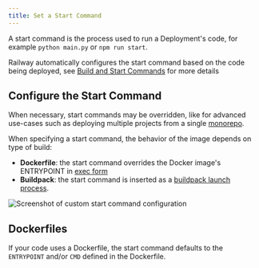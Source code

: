 ```yaml
---
title: Set a Start Command
---
```


A start command is the process used to run a Deployment's code, for example `python main.py` or `npm run start`.

Railway automatically configures the start command based on the code being
deployed, see [Build and Start Commands](/reference/build-and-start-commands) for more details

## Configure the Start Command

When necessary, start commands may be overridden, like for advanced use-cases such as deploying multiple projects from a single [monorepo](/guides/monorepo).

When specifying a start command, the behavior of the image depends on type of build:
- **Dockerfile**: the start command overrides the Docker image's ENTRYPOINT in <a href="https://docs.docker.com/engine/reference/builder/#exec-form-entrypoint-example" target="_blank">exec form</a>
- **Buildpack**: the start command is inserted as a <a href="https://buildpacks.io/docs/app-developer-guide/run-an-app/#user-provided-shell-process" target="_blank">buildpack launch process</a>.

<Image
src="https://res.cloudinary.com/railway/image/upload/v1637798815/docs/custom-start-command_a8vcxs.png"
alt="Screenshot of custom start command configuration"
layout="intrinsic"
width={1302} height={408} quality={80} />

## Dockerfiles

If your code uses a Dockerfile, the start command defaults to the `ENTRYPOINT` and/or `CMD` defined in the Dockerfile.